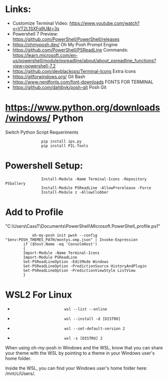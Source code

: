 
# Links:

* Customize Terminal Video: https://www.youtube.com/watch?v=VT2L1SXFq9U&t=3s
* Powershell 7 Preview: https://github.com/PowerShell/PowerShell/releases
* https://ohmyposh.dev/   Oh My Posh Prompt Engine
* https://github.com/PowerShell/PSReadLine  Commands: https://learn.microsoft.com/en-us/powershell/module/psreadline/about/about_psreadline_functions?view=powershell-7.2
* https://github.com/devblackops/Terminal-Icons    Extra Icons
* https://gitforwindows.org/   Git Bash
* https://www.nerdfonts.com/font-downloads              FONTS FOR TERMINAL
* https://github.com/dahlbyk/posh-git 	Posh Git

# https://www.python.org/downloads/windows/ Python

Switch Python Script Requeriments 

					pip install ips.py
					pip install PIL-Tools

# Powershell Setup:

					Install-Module -Name Terminal-Icons -Repository PSGallery 
					Install-Module PSReadLine -AllowPrerelease -Force
					Install-Module z -AllowClobber

# Add to Profile 
"C:\Users\CassT\Documents\PowerShell\Microsoft.PowerShell_profile.ps1"


				oh-my-posh init pwsh --config "$env:POSH_THEMES_PATH/montys.omp.json" | Invoke-Expression
            if ($host.Name -eq 'ConsoleHost')
            {
            Import-Module -Name Terminal-Icons
            Import-Module PSReadLine
            Set-PSReadLineOption -EditMode Windows
			Set-PSReadLineOption -PredictionSource HistoryAndPlugin 
			Set-PSReadLineOption -PredictionViewStyle ListView
            }



# WSL2 For Linux


*                            wsl --list --online

*                            wsl --install -d [DISTRO]

*                            wsl --set-default-version 2

*                            wsl -s [DISTRO] 2








When using oh-my-posh in Windows and the WSL, know that you can share your theme with the WSL by pointing to a theme in your Windows user's home folder.

Inside the WSL, you can find your Windows user's home folder here: /mnt/c/Users/<WINDOWSUSERNAME>.



